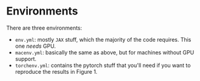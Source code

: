 # Environments

There are three environments:
* `env.yml`: mostly `JAX` stuff, which the majority of the code requires. This one *needs* GPU.
* `macenv.yml`: basically the same as above, but for machines without GPU support.
* `torchenv.yml`: contains the pytorch stuff that you'll need if you want to reproduce the results in Figure 1.
